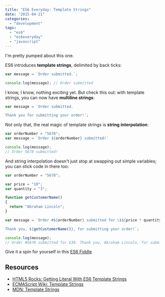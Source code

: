 ```yaml
---
title: "ES6 Everyday: Template Strings"
date: "2015-04-21"
categories: 
  - "development"
tags: 
  - "es6"
  - "es6everyday"
  - "javascript"
---
```


I'm pretty pumped about this one.

ES6 introduces **template strings**, delimited by back ticks:

```javascript
var message = `Order submitted.`;

console.log(message); // Order submitted
```

I know, I know, nothing exciting yet. But check this out: with template strings, you can now have **multiline strings**:

```javascript
var message = `Order submitted.

Thank you for submitting your order!`;
```

Not only that, the real magic of template strings is **string interpolation**:

```javascript
var orderNumber = "5678";
var message = `Order ${orderNumber} submitted!`

console.log(message);
// Order 5678 submitted!
```

And string interpolation doesn't just stop at swapping out simple variables; you can stick code in there too:

```javascript
var orderNumber = "5678";

var price = "10";
var quantity = "3";

function getCustomerName()
{
  return "Abraham Lincoln";
}

var message = `Order #${orderNumber} submitted for \$${price * quantity}.

Thank you, ${getCustomerName()}, for submitting your order!`;

console.log(message);
// Order #5678 submitted for $30. Thank you, Abraham Lincoln, for submitting your order!
```

Give it a spin for yourself in this [ES6 Fiddle](http://www.es6fiddle.net/i6plw1dg/)

## Resources

- [HTML5 Rocks: Getting Literal With ES6 Template Strings](http://updates.html5rocks.com/2015/01/ES6-Template-Strings)
- [ECMAScript Wiki: Template Strings](http://tc39wiki.calculist.org/es6/template-strings/)
- [MDN: Template Strings](https://developer.mozilla.org/en-US/docs/Web/JavaScript/Reference/template_strings)
